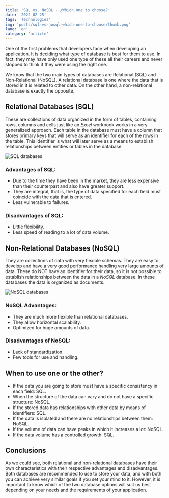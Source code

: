 ```yaml
---
title: 'SQL vs. NoSQL - ¿Which one to choose?'
date: '2022-02-25'
tags: 'Technologies'
img: 'posts/sql-vs-nosql-which-one-to-choose/thumb.png'
lang: 'en'
category: 'article'
---
```


One of the first problems that developers face when developing an application. It is deciding what type of database is best for them to use. In fact, they may have only used one type of these all their careers and never stopped to think if they were using the right one.

We know that the two main types of databases are Relational (SQL) and Non-Relational (NoSQL). A relational database is one where the data that is stored in it is related to other data. On the other hand, a non-relational database is exactly the opposite.

## Relational Databases (SQL)
These are collections of data organized in the form of tables, containing rows, columns and cells just like an *Excel* workbook works in a very generalized approach. Each table in the database must have a column that stores primary keys that will serve as an identifier for each of the rows in the table. This identifier is what will later serve as a means to establish relationships between entities or tables in the database.

![SQL databases](/images/posts/sql-vs-nosql-which-one-to-choose/sql.png)

### Advantages of SQL:
- Due to the time they have been in the market, they are less expensive than their counterpart and also have greater support.
- They are integral, that is, the type of data specified for each field must coincide with the data that is entered.
- Less vulnerable to failures.

### Disadvantages of SQL:
- Little flexibility.
- Less speed of reading to a lot of data volume.

## Non-Relational Databases (NoSQL)
They are collections of data with very flexible schemas. They are easy to develop and have a very good performance handling very large amounts of data. These do NOT have an identifier for their data, so it is not possible to establish relationships between the data in a *NoSQL* database. In these databases the data is organized as documents.

![NoSQL databases](/images/posts/sql-vs-nosql-which-one-to-choose/nosql.png)

### NoSQL Advantages:
- They are much more flexible than relational databases.
- They allow horizontal scalability.
- Optimized for huge amounts of data.

### Disadvantages of NoSQL:
- Lack of standardization.
- Few tools for use and handling.

## When to use one or the other?
- If the data you are going to store must have a specific consistency in each field: SQL.
- When the structure of the data can vary and do not have a specific structure: NoSQL.
- If the stored data has relationships with other data by means of identifiers: SQL.
- If the data is isolated and there are no relationships between them: NoSQL.
- If the volume of data can have peaks in which it increases a lot: NoSQL.
- If the data volume has a controlled growth: SQL.

## Conclusions

As we could see, both relational and non-relational databases have their own characteristics with their respective advantages and disadvantages. Both databases are recommended to use to store your data, and with both you can achieve very similar goals if you set your mind to it. However, it is important to know which of the two database options will suit us best depending on your needs and the requirements of your application.